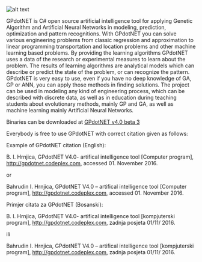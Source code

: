 ![alt text][logo]

[logo]: https://github.com/bhrnjica/gpdotnet/blob/master/GPdotNET/GPdotNET.App/Resources/gpLogo_350x134pix.png "GPdotNET v4.0"

GPdotNET is C# open source artificial intelligence tool for applying Genetic Algorithm and Artificial Neural Networks in modeling, prediction, optimization and pattern recognitions. With GPdotNET you can solve various engineering problems from classic regression and approximation to linear programming transportation and location problems and other machine learning based problems. By providing the learning algorithms GPdotNET uses a data of the research or experimental measures to learn about the problem. The results of learning algorithms are analytical models which can describe or predict the state of the problem, or can recognize the pattern. GPdotNET is very easy to use, even if you have no deep knowledge of GA, GP or ANN, you can apply those methods in finding solutions. The project can be used in modeling any kind of engineering process, which can be described with discrete data, as well as in education during teaching students about evolutionary methods, mainly GP and GA, as well as machine learning mainly Artificial Neural Networks.

Binaries can be downloaded  at [GPdotNET v4.0 beta 3 ](https://gpdotnet.codeplex.com/downloads/get/1616122)

Everybody is free to use GPdotNET with correct citation given as follows:

Example of GPdotNET citation (English):

B. I. Hrnjica, GPdotNET  V4.0- artifical intelligence tool  [Computer program],  http://gpdotnet.codeplex.com,  accessed 01. November 2016.

or

Bahrudin I. Hrnjica, GPdotNET V4.0 – artifical intelligence tool [Computer program], http://gpdotnet.codeplex.com, accessed 01. November 2016.

 

Primjer citata za GPdotNET (Bosanski):

B. I. Hrnjica, GPdotNET  V4.0- artifical intelligence tool  [kompjuterski program],  http://gpdotnet.codeplex.com,  zadnja posjeta  01/11/ 2016.

ili

Bahrudin I. Hrnjica, GPdotNET V4.0 – artifical intelligence tool [kompjuterski program], http://gpdotnet.codeplex.com, zadnja posjeta 01/11/ 2016.
